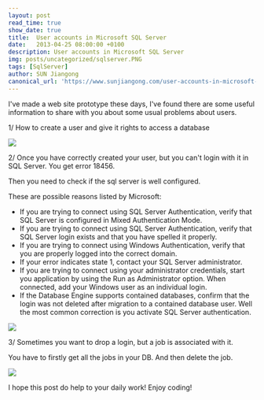 ```yaml
---
layout: post
read_time: true
show_date: true
title:  User accounts in Microsoft SQL Server
date:   2013-04-25 08:00:00 +0100
description: User accounts in Microsoft SQL Server
img: posts/uncategorized/sqlserver.PNG
tags: [SqlServer]
author: SUN Jiangong
canonical_url: 'https://www.sunjiangong.com/user-accounts-in-microsoft-sql-server.html'
---
```


I've made a web site prototype these days, I've found there are some useful information to share with you about some usual problems about users.

1/ How to create a user and give it rights to access a database

![](./../../../assets/img/posts/2013-04-25-ms-sql-server-user/1.png)

<!--more-->

2/ Once you have correctly created your user, but you can't login with it in SQL Server. You get error 18456.

Then you need to check if the sql server is well configured. 

These are possible reasons listed by Microsoft:

- If you are trying to connect using SQL Server Authentication, verify that SQL Server is configured in Mixed Authentication Mode.
- If you are trying to connect using SQL Server Authentication, verify that SQL Server login exists and that you have spelled it properly.
- If you are trying to connect using Windows Authentication, verify that you are properly logged into the correct domain.
- If your error indicates state 1, contact your SQL Server administrator.
- If you are trying to connect using your administrator credentials, start you application by using the Run as Administrator option. When connected, add your Windows user as an individual login.
- If the Database Engine supports contained databases, confirm that the login was not deleted after migration to a contained database user.
Well the most common correction is you activate SQL Server authentication.

![](./../../../assets/img/posts/2013-04-25-ms-sql-server-user/2.png)

3/ Sometimes you want to drop a login, but a job is associated with it.

You have to firstly get all the jobs in your DB. And then delete the job.

![](./../../../assets/img/posts/2013-04-25-ms-sql-server-user/3.png)

I hope this post do help to your daily work! Enjoy coding!
